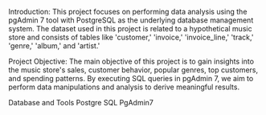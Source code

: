 Introduction:
This project focuses on performing data analysis using the pgAdmin 7 tool with PostgreSQL as the underlying database management system. The dataset used in this project is related to a hypothetical music store and consists of tables like 'customer,' 'invoice,' 'invoice_line,' 'track,' 'genre,' 'album,' and 'artist.'

Project Objective:
The main objective of this project is to gain insights into the music store's sales, customer behavior, popular genres, top customers, and spending patterns. By executing SQL queries in pgAdmin 7, we aim to perform data manipulations and analysis to derive meaningful results.

Database and Tools
 Postgre SQL
 PgAdmin7
